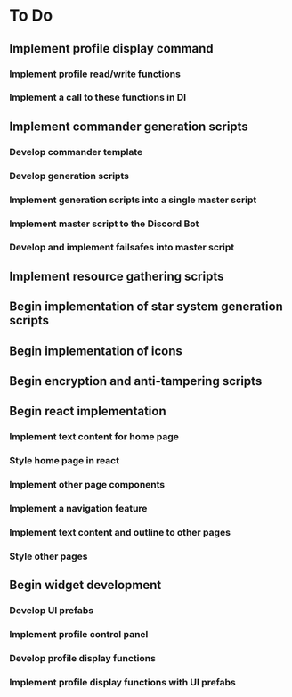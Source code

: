 # To Do

## Implement profile display command

### Implement profile read/write functions

### Implement a call to these functions in DI

## Implement commander generation scripts

### Develop commander template

### Develop generation scripts

### Implement generation scripts into a single master script

### Implement master script to the Discord Bot

### Develop and implement failsafes into master script

## Implement resource gathering scripts

## Begin implementation of star system generation scripts

## Begin implementation of icons

## Begin encryption and anti-tampering scripts

## Begin react implementation

### Implement text content for home page

### Style home page in react

### Implement other page components

### Implement a navigation feature

### Implement text content and outline to other pages

### Style other pages

## Begin widget development

### Develop UI prefabs

### Implement profile control panel

### Develop profile display functions

### Implement profile display functions with UI prefabs
